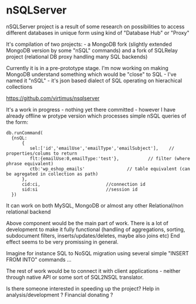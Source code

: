 nSQLServer
==========



nSQLServer project is a result of some research on possibilities to access different databases in unique form using kind of "Database Hub" or "Proxy"

It's compilation of two projects: - a MongoDB fork (slightly extended MongoDB version by some "nSQL" commands) and a fork of SQLRelay project (relational DB proxy handling many SQL backends)


Currently it is in a pre-prototype stage. 
I'm now working on making MongoDB understand something which would be "close" to SQL - I've named it "nSQL" - it's json based dialect of SQL operating on hierachical collections

https://github.com/virtimus/nsqlserver

It's a work in progress - nothing yet there committed - however I have already offline w protype version which processes simple nSQL queries of the form:

    db.runCommand(
      {nsQL:
          {
             sel:['id','emailUse','emailType','emailSubject'],    // properties/colums to return
             flt:{emailUse:0,emailType:'test'},           // filter (where phrase equivalent)
             ctb:'wp_eshop_emails'                // table equivalent (can be agregated in collection as path)
          },
          cid:ci,                         //connection id
          sid:si                          //session id
      })

It can work on both MySQL, MongoDB or almost any other Relational/non relational backend 

Above component would be the main part of work. There is a lot of development to make it fully functional (handling of aggregations, sorting, subdocument filters, inserts/updates/deletes, maybe also joins etc) End effect seems to be very promissing in general. 

Imagine for instance SQL to NoSQL migration using several simple "INSERT FROM INTO" commands ...

The rest of work would be to connect it with client applications - neither through native API or some sort of SQL2NSQL translator.

Is there someone interested in speeding up the project? Help in analysis/development ? Financial donating ?
